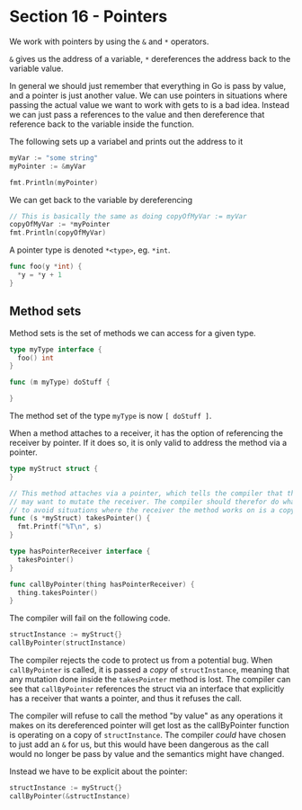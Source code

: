 # Section 16 - Pointers

We work with pointers by using the `&` and `*` operators.

`&` gives us the address of a variable, `*` dereferences the address back to
the variable value.

In general we should just remember that everything in Go is pass by value, and
a pointer is just another value. We can use pointers in situations where passing
the actual value we want to work with gets to is a bad idea. Instead we can just
pass a references to the value and then dereference that reference back to the
variable inside the function.

The following sets up a variabel and prints out the address to it

```go
myVar := "some string"
myPointer := &myVar

fmt.Println(myPointer)
```

We can get back to the variable by dereferencing

```go
// This is basically the same as doing copyOfMyVar := myVar
copyOfMyVar := *myPointer
fmt.Println(copyOfMyVar)
```

A pointer type is denoted `*<type>`, eg. `*int`.

```go
func foo(y *int) {
  *y = *y + 1
}
```

## Method sets

Method sets is the set of methods we can access for a given type.

```go
type myType interface {
  foo() int
}

func (m myType) doStuff {

}
```

The method set of the type `myType` is now `[ doStuff ]`.

When a method attaches to a receiver, it has the option of referencing the
receiver by pointer. If it does so, it is only valid to address the method via
a pointer.

```go
type myStruct struct {
}

// This method attaches via a pointer, which tells the compiler that the method
// may want to mutate the receiver. The compiler should therefor do what it can
// to avoid situations where the receiver the method works on is a copy.
func (s *myStruct) takesPointer() {
  fmt.Printf("%T\n", s)
}

type hasPointerReceiver interface {
  takesPointer()
}

func callByPointer(thing hasPointerReceiver) {
  thing.takesPointer()
}
```

The compiler will fail on the following code.

```go
structInstance := myStruct{}
callByPointer(structInstance)
```

The compiler rejects the code to protect us from a potential bug. When `callByPointer`
is called, it is passed a _copy_ of `structInstance`, meaning that any mutation done
inside the `takesPointer` method is lost. The compiler can see that `callByPointer`
references the struct via an interface that explicitly has a receiver that wants a
pointer, and thus it refuses the call.

The compiler will refuse to call the method "by value" as any operations it makes
on its dereferenced pointer will get lost as the callByPointer function is
operating on a copy of `structInstance`. The compiler _could_ have chosen to just
add an `&` for us, but this would have been dangerous as the call would no longer
be pass by value and the semantics might have changed.

Instead we have to be explicit about the pointer:
```go
structInstance := myStruct{}
callByPointer(&structInstance)
```
